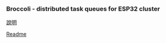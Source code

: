 ### Broccoli - distributed task queues for ESP32 cluster
[說明](https://github.com/Wei1234c/Broccoli/blob/master/notebooks/demo/Broccoli.ipynb)  

[Readme](readme_english.md)  